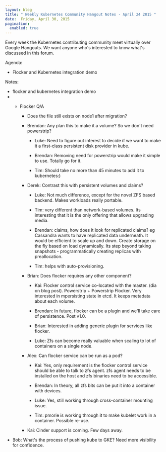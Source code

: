 ```yaml
---
layout: blog
title: " Weekly Kubernetes Community Hangout Notes - April 24 2015 "
date:  Friday, April 30, 2015
pagination:
  enabled: true
---
```

Every week the Kubernetes contributing community meet virtually over Google Hangouts. We want anyone who's interested to know what's discussed in this forum.  


Agenda:

* Flocker and Kubernetes integration demo

Notes:

* flocker and kubernetes integration demo
* * Flocker Q/A

    * Does the file still exists on node1 after migration?

    * Brendan: Any plan this to make it a volume? So we don't need powerstrip?

        * Luke:  Need to figure out interest to decide if we want to make it a first-class persistent disk provider in kube.

        * Brendan: Removing need for powerstrip would make it simple to use. Totally go for it.

        * Tim: Should take no more than 45 minutes to add it to kubernetes:)

    * Derek: Contrast this with persistent volumes and claims?

        * Luke: Not much difference, except for the novel ZFS based backend. Makes workloads really portable.

        * Tim: very different than network-based volumes. Its interesting that it is the only offering that allows upgrading media.

        * Brendan: claims, how does it look for replicated claims? eg Cassandra wants to have replicated data underneath. It would be efficient to scale up and down. Create storage on the fly based on load dynamically. Its step beyond taking snapshots - programmatically creating replicas with preallocation.

        * Tim: helps with auto-provisioning.

    * Brian: Does flocker requires any other component?

        * Kai: Flocker control service co-located with the master.  (dia on blog post). Powerstrip + Powerstrip Flocker. Very interested in mpersisting state in etcd. It keeps metadata about each volume.

        * Brendan: In future, flocker can be a plugin and we'll take care of persistence. Post v1.0.

        * Brian: Interested in adding generic plugin for services like flocker.

        * Luke: Zfs can become really valuable when scaling to lot of containers on a single node.

    * Alex: Can flocker service can be run as a pod?

        * Kai: Yes, only requirement is the flocker control service should be able to talk to zfs agent. zfs agent needs to be installed on the host and zfs binaries need to be accessible.

        * Brendan: In theory, all zfs bits can be put it into a container with devices.

        * Luke: Yes, still working through cross-container mounting issue.

        * Tim: pmorie is working through it to make kubelet work in a container. Possible re-use.

    * Kai: Cinder support is coming. Few days away.
* Bob: What's the process of pushing kube to GKE? Need more visibility for confidence.
